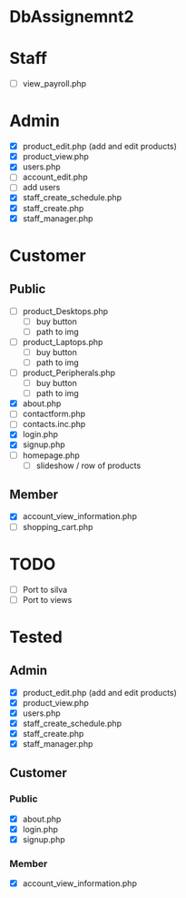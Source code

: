 # DbAssignemnt2

 # Staff
 - [ ] view_payroll.php
 
 # Admin
 - [x] product_edit.php (add and edit products)
 - [x] product_view.php
 - [x] users.php
 - [ ] account_edit.php
  - [ ] add users
 - [x] staff_create_schedule.php
 - [x] staff_create.php
 - [x] staff_manager.php
 
 # Customer
 ## Public
  - [ ] product_Desktops.php
    - [ ] buy button
    - [ ] path to img
  - [ ] product_Laptops.php
    - [ ] buy button
    - [ ] path to img
  - [ ] product_Peripherals.php
    - [ ] buy button
    - [ ] path to img
  
  - [x] about.php
  - [ ] contactform.php
  - [ ] contacts.inc.php
  - [X] login.php
  - [X] signup.php
  - [ ] homepage.php
    - [ ] slideshow / row of products
  
 ## Member
 - [X] account_view_information.php
 - [ ] shopping_cart.php
 # TODO
 - [ ] Port to silva
 - [ ] Port to views
 
 # Tested
 
 ## Admin
 - [x] product_edit.php (add and edit products)
 - [x] product_view.php
 - [x] users.php
 - [x] staff_create_schedule.php
 - [x] staff_create.php
 - [x] staff_manager.php
 
 ## Customer
 ### Public
 - [x] about.php
 - [X] login.php
 - [X] signup.php
 
 ### Member
 - [X] account_view_information.php
